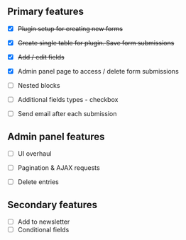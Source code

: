 ## Primary features

- [x] ~~Plugin setup for creating new forms~~
- [x] ~~Create single table for plugin. Save form submissions~~
- [x] ~~Add / edit fields~~
- [x] Admin panel page to access / delete form submissions
- [ ] Nested blocks
- [ ] Additional fields types - checkbox
- [ ] Send email after each submission


## Admin panel features

- [ ] UI overhaul
- [ ] Pagination & AJAX requests
- [ ] Delete entries


## Secondary features

- [ ] Add to newsletter
- [ ] Conditional fields
